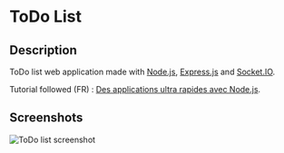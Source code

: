 # ToDo List

## Description

ToDo list web application made with [Node.js](https://nodejs.org/), [Express.js](http://expressjs.com/) and [Socket.IO](https://socket.io/).

Tutorial followed (FR) : [Des applications ultra rapides avec Node.js](https://openclassrooms.com/courses/des-applications-ultra-rapides-avec-node-js).

## Screenshots
![ToDo list screenshot](https://github.com/arthurfauq/todo-list/blob/master/screenshots/screenshot-todolist.PNG "ToDo List Screenshot")
